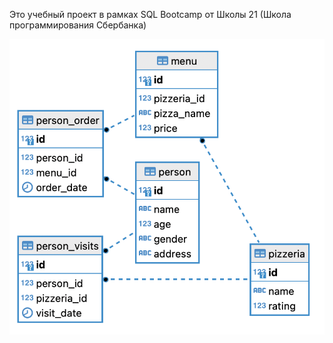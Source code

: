 Это учебный проект в рамках SQL Bootcamp от Школы 21 (Школа программирования Сбербанка)

![](https://github.com/habbena/SQL/blob/main/images/pizzeria.png)
